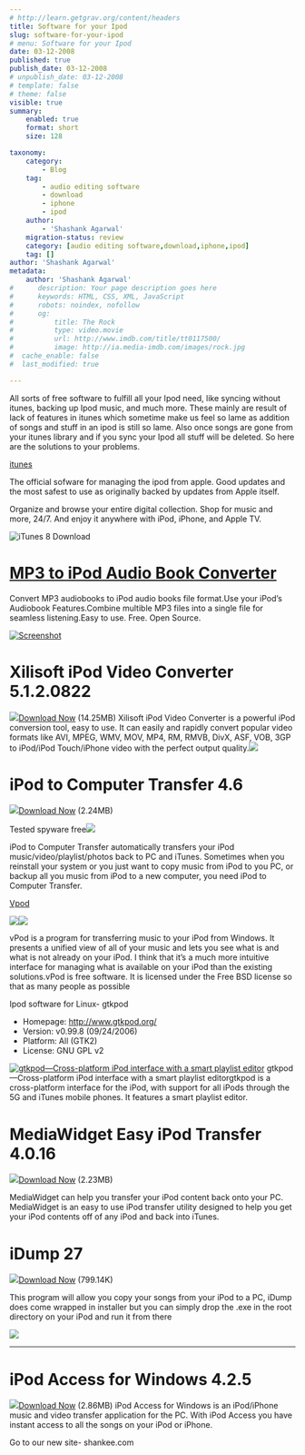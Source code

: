 ```yaml
---
# http://learn.getgrav.org/content/headers
title: Software for your Ipod
slug: software-for-your-ipod
# menu: Software for your Ipod
date: 03-12-2008
published: true
publish_date: 03-12-2008
# unpublish_date: 03-12-2008
# template: false
# theme: false
visible: true
summary:
    enabled: true
    format: short
    size: 128

taxonomy:
    category:
        - Blog
    tag:
        - audio editing software
        - download
        - iphone
        - ipod
    author:
        - 'Shashank Agarwal'
    migration-status: review
    category: [audio editing software,download,iphone,ipod]
    tag: []
author: 'Shashank Agarwal'
metadata:
    author: 'Shashank Agarwal'
#      description: Your page description goes here
#      keywords: HTML, CSS, XML, JavaScript
#      robots: noindex, nofollow
#      og:
#          title: The Rock
#          type: video.movie
#          url: http://www.imdb.com/title/tt0117500/
#          image: http://ia.media-imdb.com/images/rock.jpg
#  cache_enable: false
#  last_modified: true

---
```


All sorts of free software to fulfill all your Ipod need, like syncing without itunes, backing up Ipod music, and much more. These mainly are result of lack of features in itunes which sometime make us feel so lame as addition of songs and stuff in an ipod is still so lame. Also once songs are gone from your itunes library and if you sync your Ipod all stuff will be deleted. So here are the solutions to your problems.

[itunes](http://www.apple.com/itunes/overview/)

The official sofware for managing the ipod from apple. Good updates and the most safest to use as originally backed by updates from Apple itself.

Organize and browse your entire digital collection. Shop for music and more, 24/7. And enjoy it anywhere with iPod, iPhone, and Apple TV.

 ![iTunes 8 Download](http://images.apple.com/itunes/overview/images/overview_download20080909.png)

[](http://www.freeipodsoftware.com/)

# [MP3 to iPod Audio Book Converter](http://www.freeipodsoftware.com/)

 Convert MP3 audiobooks to iPod audio books file format.Use your iPod’s Audiobook Features.Combine multible MP3 files into a single file for seamless listening.Easy to use. Free. Open Source. 

 [![Screenshot](http://www.freeipodsoftware.com/images/abc_ss_small_shd.png)](http://www.freeipodsoftware.com/screenshots.php) 

# Xilisoft iPod Video Converter 5.1.2.0822

 

 [![](http://i.i.com.com/cnwk.1d/i/tron/download/dlNowGrn.gif)](http://dw.com.com/redir?edId=3&siteId=4&oId=3000-2194_4-10609599&ontId=2194_4&spi=fdc62dcc9bf1b425882a36b2f00f4f50&lop=btn&tag=tdw_dlicon&ltype=dl_elite_dlnow&pid=10877958&mfgId=6283029&merId=6283029&pguid=kdpAMAoPjF8AACwOq7oAAADV&destUrl=http%3A%2F%2Fwww.download.com%2F3001-2194_4-10877958.html%3Fspi%3Dfdc62dcc9bf1b425882a36b2f00f4f50)[Download Now](http://dw.com.com/redir?edId=3&siteId=4&oId=3000-2194_4-10609599&ontId=2194_4&spi=fdc62dcc9bf1b425882a36b2f00f4f50&lop=link&tag=tdw_dltext&ltype=dl_elite_dlnow&pid=10877958&mfgId=6283029&merId=6283029&pguid=kdpAMAoPjF8AACwOq7oAAADV&destUrl=http%3A%2F%2Fwww.download.com%2F3001-2194_4-10877958.html%3Fspi%3Dfdc62dcc9bf1b425882a36b2f00f4f50) (14.25MB) Xilisoft iPod Video Converter is a powerful iPod conversion tool, easy to use. It can easily and rapidly convert popular video formats like AVI, MPEG, WMV, MOV, MP4, RM, RMVB, DivX, ASF, VOB, 3GP to iPod/iPod Touch/iPhone video with the perfect output quality.![](http://i.d.com.com/i/dl/media/dlimage/20/82/61/208261_medium.jpeg)

#  

# iPod to Computer Transfer 4.6

 

 [![](http://i.i.com.com/cnwk.1d/i/tron/download/dlNowGrn.gif)](http://dw.com.com/redir?edId=3&siteId=4&oId=3000-2141_4-10665647&ontId=2141_4&spi=7bf28696131f8282c648cf93ab029a14&lop=btn&tag=tdw_dlicon&ltype=dl_elite_dlnow&pid=10980939&mfgId=6292863&merId=6292863&pguid=ke7ANQoPjGAAAGI-Bu4AAAC1&destUrl=http%3A%2F%2Fwww.download.com%2F3001-2141_4-10980939.html%3Fspi%3D7bf28696131f8282c648cf93ab029a14)[Download Now](http://dw.com.com/redir?edId=3&siteId=4&oId=3000-2141_4-10665647&ontId=2141_4&spi=7bf28696131f8282c648cf93ab029a14&lop=link&tag=tdw_dltext&ltype=dl_elite_dlnow&pid=10980939&mfgId=6292863&merId=6292863&pguid=ke7ANQoPjGAAAGI-Bu4AAAC1&destUrl=http%3A%2F%2Fwww.download.com%2F3001-2141_4-10980939.html%3Fspi%3D7bf28696131f8282c648cf93ab029a14) (2.24MB) 

 Tested spyware free[![](http://i.i.com.com/cnwk.1d/i/tron/icon/info12.gif)](http://www.cnet.com/1991-13403_1-6722508-4.html)



 

iPod to Computer Transfer automatically transfers your iPod music/video/playlist/photos back to PC and iTunes. Sometimes when you reinstall your system or you just want to copy music from iPod to you PC, or backup all you music from iPod to a new computer, you need iPod to Computer Transfer.



[Vpod](http://www.vonnieda.org/software/vpod)

![](file:///C:/Users/shashank/AppData/Local/Temp/moz-screenshot.jpg)![](file:///C:/Users/shashank/AppData/Local/Temp/moz-screenshot-1.jpg)

vPod is a program for transferring music to your iPod from Windows. It presents a unified view of all of your music and lets you see what is and what is not already on your iPod. I think that it’s a much more intuitive interface for managing what is available on your iPod than the existing solutions.vPod is free software. It is licensed under the Free BSD license so that as many people as possible

Ipod software for Linux- gtkpod

- Homepage: <http://www.gtkpod.org/>
- Version: v0.99.8 (09/24/2006)
- Platform: All (GTK2)
- License: GNU GPL v2
 
[![gtkpod—Cross-platform iPod interface with a smart playlist editor](http://www.freesoftwaremagazine.com/files/www.freesoftwaremagazine.com/nodes/1913/ss/gtkpod.jpg "gtkpod—Cross-platform iPod interface with a smart playlist editor")](http://www.freesoftwaremagazine.com/files/www.freesoftwaremagazine.com/nodes/1913/gtkpod.jpg) gtkpod—Cross-platform iPod interface with a smart playlist editorgtkpod is a cross-platform interface for the iPod, with support for all iPods through the 5G and iTunes mobile phones. It features a smart playlist editor.

# MediaWidget Easy iPod Transfer 4.0.16

 

 [![](http://i.i.com.com/cnwk.1d/i/tron/download/dlNowGrn.gif)](http://dw.com.com/redir?edId=3&siteId=4&oId=3000-2141_4-10646910&ontId=2141_4&spi=4b87b22d8de4a987eaf2abd5444de920&lop=btn&tag=tdw_dlicon&ltype=dl_dlnow&pid=10869333&mfgId=6291434&merId=6291434&pguid=ks9tgQoPjAIAAGxafqcAAAAT&destUrl=http%3A%2F%2Fwww.download.com%2F3001-2141_4-10869333.html%3Fspi%3D4b87b22d8de4a987eaf2abd5444de920)[Download Now](http://dw.com.com/redir?edId=3&siteId=4&oId=3000-2141_4-10646910&ontId=2141_4&spi=4b87b22d8de4a987eaf2abd5444de920&lop=link&tag=tdw_dltext&ltype=dl_dlnow&pid=10869333&mfgId=6291434&merId=6291434&pguid=ks9tgQoPjAIAAGxafqcAAAAT&destUrl=http%3A%2F%2Fwww.download.com%2F3001-2141_4-10869333.html%3Fspi%3D4b87b22d8de4a987eaf2abd5444de920) (2.23MB) 

 MediaWidget can help you transfer your iPod content back onto your PC. MediaWidget is an easy to use iPod transfer utility designed to help you get your iPod contents off of any iPod and back into iTunes.

# iDump 27

 

 [![](http://i.i.com.com/cnwk.1d/i/tron/download/dlNowGrn.gif)](http://dw.com.com/redir?edId=3&siteId=4&oId=3000-2169_4-10407429&ontId=2169_4&spi=7e07a4c090879372ccae8480645e32fa&lop=btn&tag=tdw_dlicon&ltype=dl_dlnow&pid=10819693&mfgId=6272619&merId=6272619&pguid=kyUttNjveB4AACFM48QAAAAx&destUrl=http%3A%2F%2Fwww.download.com%2F3001-2169_4-10819693.html%3Fspi%3D7e07a4c090879372ccae8480645e32fa)[Download Now](http://dw.com.com/redir?edId=3&siteId=4&oId=3000-2169_4-10407429&ontId=2169_4&spi=7e07a4c090879372ccae8480645e32fa&lop=link&tag=tdw_dltext&ltype=dl_dlnow&pid=10819693&mfgId=6272619&merId=6272619&pguid=kyUttNjveB4AACFM48QAAAAx&destUrl=http%3A%2F%2Fwww.download.com%2F3001-2169_4-10819693.html%3Fspi%3D7e07a4c090879372ccae8480645e32fa) (799.14K) 



This program will allow you copy your songs from your iPod to a PC, iDump does come wrapped in installer but you can simply drop the .exe in the root directory on your iPod and run it from there

 ![](http://i.d.com.com/i/dl/media/dlimage/11/56/37/115637_medium.jpeg)

 

 ****

# iPod Access for Windows 4.2.5

 

 [![](http://i.i.com.com/cnwk.1d/i/tron/download/dlNowGrn.gif)](http://dw.com.com/redir?edId=3&siteId=4&oId=3000-2169_4-10297441&ontId=2169_4&spi=98edb83f3ee20b236bc6c4b0d163cedb&lop=btn&tag=tdw_dlicon&ltype=dl_dlnow&pid=10889768&mfgId=114463&merId=114463&pguid=kzGSFwoPjF0AADDqAYIAAABz&destUrl=http%3A%2F%2Fwww.download.com%2F3001-2169_4-10924882.html%3Fspi%3D98edb83f3ee20b236bc6c4b0d163cedb)[Download Now](http://dw.com.com/redir?edId=3&siteId=4&oId=3000-2169_4-10297441&ontId=2169_4&spi=98edb83f3ee20b236bc6c4b0d163cedb&lop=link&tag=tdw_dltext&ltype=dl_dlnow&pid=10889768&mfgId=114463&merId=114463&pguid=kzGSFwoPjF0AADDqAYIAAABz&destUrl=http%3A%2F%2Fwww.download.com%2F3001-2169_4-10924882.html%3Fspi%3D98edb83f3ee20b236bc6c4b0d163cedb) (2.86MB) iPod Access for Windows is an iPod/iPhone music and video transfer application for the PC. With iPod Access you have instant access to all the songs on your iPod or iPhone.



 

 

Go to our new site- shankee.com
